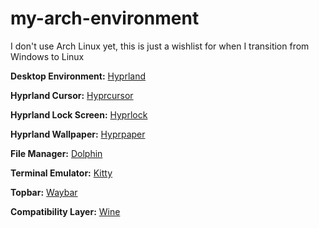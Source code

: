 # my-arch-environment

I don't use Arch Linux yet, this is just a wishlist for when I transition from Windows to Linux

**Desktop Environment:** [Hyprland](https://archlinux.org/packages/extra-testing/x86_64/hyprland/)

**Hyprland Cursor:** [Hyprcursor]()

**Hyprland Lock Screen:** [Hyprlock]()

**Hyprland Wallpaper:** [Hyprpaper]() 

**File Manager:** [Dolphin](https://archlinux.org/packages/extra/x86_64/dolphin/)

**Terminal Emulator:** [Kitty](https://archlinux.org/packages/extra/x86_64/kitty/)

**Topbar:** [Waybar](https://archlinux.org/packages/extra/x86_64/waybar/)

**Compatibility Layer:** [Wine](https://wiki.archlinux.org/title/Wine)
